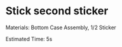 Stick second sticker
===================

Materials: Bottom Case Assembly, 1/2 Sticker

Estimated Time: 5s
